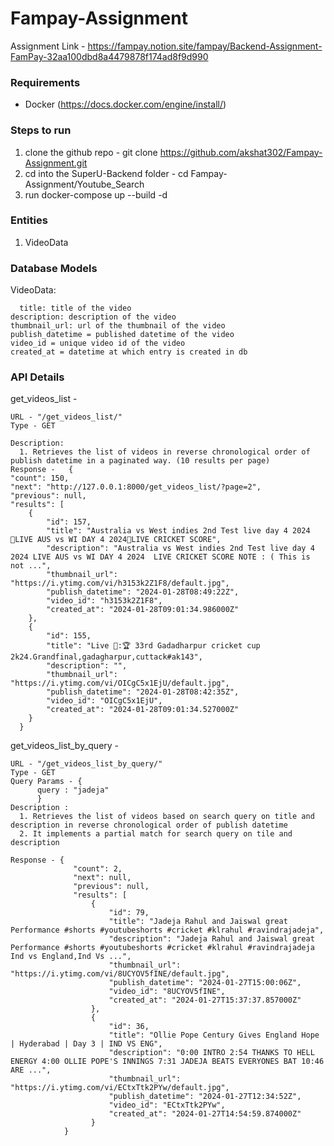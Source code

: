 # Fampay-Assignment

Assignment Link - https://fampay.notion.site/fampay/Backend-Assignment-FamPay-32aa100dbd8a4479878f174ad8f9d990

### Requirements

- Docker (https://docs.docker.com/engine/install/)

### Steps to run

1. clone the github repo - git clone https://github.com/akshat302/Fampay-Assignment.git
2. cd into the SuperU-Backend folder - cd Fampay-Assignment/Youtube_Search
3. run docker-compose up --build -d

### Entities  

1. VideoData

### Database Models 

VideoData:

	  title: title of the video
    description: description of the video
    thumbnail_url: url of the thumbnail of the video
    publish_datetime = published datetime of the video
    video_id = unique video id of the video
    created_at = datetime at which entry is created in db

### API Details 

get_videos_list -

    URL - "/get_videos_list/"
    Type - GET
    
    Description: 
      1. Retrieves the list of videos in reverse chronological order of publish datetime in a paginated way. (10 results per page) 
    Response -   {
    "count": 150,
    "next": "http://127.0.0.1:8000/get_videos_list/?page=2",
    "previous": null,
    "results": [
        {
            "id": 157,
            "title": "Australia vs West indies 2nd Test live day 4 2024 🔴LIVE AUS vs WI DAY 4 2024🔴LIVE CRICKET SCORE",
            "description": "Australia vs West indies 2nd Test live day 4 2024 LIVE AUS vs WI DAY 4 2024  LIVE CRICKET SCORE NOTE : ( This is not ...",
            "thumbnail_url": "https://i.ytimg.com/vi/h3153k2Z1F8/default.jpg",
            "publish_datetime": "2024-01-28T08:49:22Z",
            "video_id": "h3153k2Z1F8",
            "created_at": "2024-01-28T09:01:34.986000Z"
        },
        {
            "id": 155,
            "title": "Live 🛑:🏆 33rd Gadadharpur cricket cup 2k24.Grandfinal,gadagharpur,cuttack#ak143",
            "description": "",
            "thumbnail_url": "https://i.ytimg.com/vi/OICgC5x1EjU/default.jpg",
            "publish_datetime": "2024-01-28T08:42:35Z",
            "video_id": "OICgC5x1EjU",
            "created_at": "2024-01-28T09:01:34.527000Z"
        }
      }

get_videos_list_by_query - 
    
    URL - "/get_videos_list_by_query/"
    Type - GET
    Query Params - {
          query : "jadeja"
          }
    Description :
      1. Retrieves the list of videos based on search query on title and description in reverse chronological order of publish datetime  
      2. It implements a partial match for search query on tile and description

    Response - {
                  "count": 2,
                  "next": null,
                  "previous": null,
                  "results": [
                      {
                          "id": 79,
                          "title": "Jadeja Rahul and Jaiswal great Performance #shorts #youtubeshorts #cricket #klrahul #ravindrajadeja",
                          "description": "Jadeja Rahul and Jaiswal great Performance #shorts #youtubeshorts #cricket #klrahul #ravindrajadeja Ind vs England,Ind Vs ...",
                          "thumbnail_url": "https://i.ytimg.com/vi/8UCYOV5fINE/default.jpg",
                          "publish_datetime": "2024-01-27T15:00:06Z",
                          "video_id": "8UCYOV5fINE",
                          "created_at": "2024-01-27T15:37:37.857000Z"
                      },
                      {
                          "id": 36,
                          "title": "Ollie Pope Century Gives England Hope | Hyderabad | Day 3 | IND VS ENG",
                          "description": "0:00 INTRO 2:54 THANKS TO HELL ENERGY 4:00 OLLIE POPE'S INNINGS 7:31 JADEJA BEATS EVERYONES BAT 10:46 ARE ...",
                          "thumbnail_url": "https://i.ytimg.com/vi/ECtxTtk2PYw/default.jpg",
                          "publish_datetime": "2024-01-27T12:34:52Z",
                          "video_id": "ECtxTtk2PYw",
                          "created_at": "2024-01-27T14:54:59.874000Z"
                      }
                }
